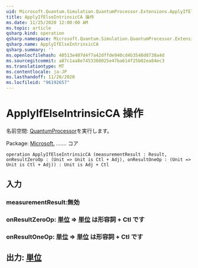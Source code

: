 ```yaml
---
uid: Microsoft.Quantum.Simulation.QuantumProcessor.Extensions.ApplyIfElseIntrinsicCA
title: ApplyIfElseIntrinsicCA 操作
ms.date: 11/25/2020 12:00:00 AM
ms.topic: article
qsharp.kind: operation
qsharp.namespace: Microsoft.Quantum.Simulation.QuantumProcessor.Extensions
qsharp.name: ApplyIfElseIntrinsicCA
qsharp.summary: ''
ms.openlocfilehash: 40513e407d4f7a42dffde940cd4b3548d8738a4d
ms.sourcegitcommit: a87c1aa8e7453360025e47ba614f25b02ea84ec3
ms.translationtype: MT
ms.contentlocale: ja-JP
ms.lasthandoff: 11/26/2020
ms.locfileid: "96192657"
---
```

# <a name="applyifelseintrinsicca-operation"></a>ApplyIfElseIntrinsicCA 操作

名前空間: [QuantumProcessor](xref:Microsoft.Quantum.Simulation.QuantumProcessor.Extensions)を実行します。

Package: [Microsoft.](https://nuget.org/packages/Microsoft.Quantum.QSharp.Core) ....... コア




```qsharp
operation ApplyIfElseIntrinsicCA (measurementResult : Result, onResultZeroOp : (Unit => Unit is Ctl + Adj), onResultOneOp : (Unit => Unit is Ctl + Adj)) : Unit is Adj + Ctl
```


## <a name="input"></a>入力

### <a name="measurementresult--__invalidresult__"></a>measurementResult:__無効 <Result>__




### <a name="onresultzeroop--unit--unit--is-adj--ctl"></a>onResultZeroOp: [単位](xref:microsoft.quantum.lang-ref.unit) => [単位](xref:microsoft.quantum.lang-ref.unit)  は形容詞 + Ctl です




### <a name="onresultoneop--unit--unit--is-adj--ctl"></a>onResultOneOp: [単位](xref:microsoft.quantum.lang-ref.unit) => [単位](xref:microsoft.quantum.lang-ref.unit)  は形容詞 + Ctl です





## <a name="output--unit"></a>出力: [単位](xref:microsoft.quantum.lang-ref.unit)

